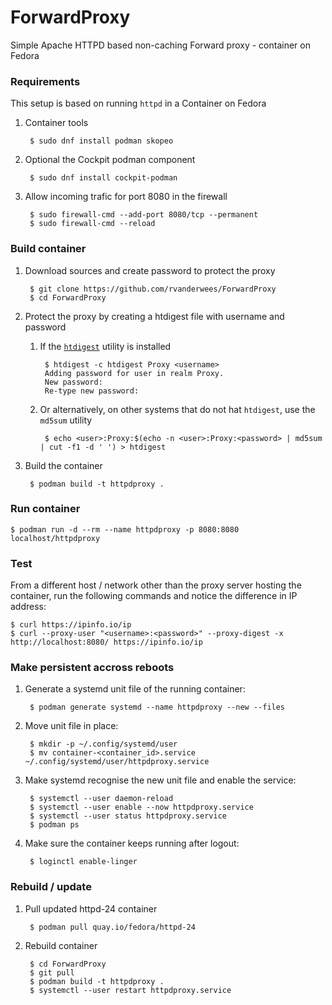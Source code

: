 # ForwardProxy
Simple Apache HTTPD based non-caching Forward proxy - container on Fedora


### Requirements
This setup is based on running `httpd` in a Container on Fedora
1. Container tools

        $ sudo dnf install podman skopeo
        
1. Optional the Cockpit podman component

        $ sudo dnf install cockpit-podman

1. Allow incoming trafic for port 8080 in the firewall

        $ sudo firewall-cmd --add-port 8080/tcp --permanent
        $ sudo firewall-cmd --reload



### Build container
1. Download sources and create password to protect the proxy

        $ git clone https://github.com/rvanderwees/ForwardProxy
        $ cd ForwardProxy

1. Protect the proxy by creating a htdigest file with username and password
    1. If the [`htdigest`](https://httpd.apache.org/docs/2.4/programs/htdigest.html) utility is installed 

            $ htdigest -c htdigest Proxy <username>
            Adding password for user in realm Proxy.
            New password: 
            Re-type new password: 

    1. Or alternatively, on other systems that do not hat `htdigest`, use the `md5sum` utility

            $ echo <user>:Proxy:$(echo -n <user>:Proxy:<password> | md5sum | cut -f1 -d ' ') > htdigest

1. Build the container

        $ podman build -t httpdproxy .


### Run container

    $ podman run -d --rm --name httpdproxy -p 8080:8080 localhost/httpdproxy


### Test
From a different host / network other than the proxy server hosting the container, run the following commands and notice the difference in IP address:

    $ curl https://ipinfo.io/ip
    $ curl --proxy-user "<username>:<password>" --proxy-digest -x http://localhost:8080/ https://ipinfo.io/ip


### Make persistent accross reboots
1. Generate a systemd unit file of the running container:

        $ podman generate systemd --name httpdproxy --new --files

1. Move unit file in place:

        $ mkdir -p ~/.config/systemd/user
        $ mv container-<container_id>.service ~/.config/systemd/user/httpdproxy.service

1. Make systemd recognise the new unit file and enable the service:

        $ systemctl --user daemon-reload
        $ systemctl --user enable --now httpdproxy.service
        $ systemctl --user status httpdproxy.service
        $ podman ps

1. Make sure the container keeps running after logout:

        $ loginctl enable-linger
        


### Rebuild / update
1. Pull updated httpd-24 container

        $ podman pull quay.io/fedora/httpd-24
        
1. Rebuild container

        $ cd ForwardProxy
        $ git pull
        $ podman build -t httpdproxy .
        $ systemctl --user restart httpdproxy.service
